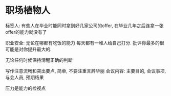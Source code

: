 # 职场植物人

标签人: 有些人在毕业时能同时拿到好几家公司的offer, 在毕业几年之后连拿一张offer的能力就没有了

职业安全: 无论在哪都有吃饭的能力
每天都有一堆人给自己打分.
批评你最多的很可能是对你提升最大的.

无论任何时候保持清醒正确的判断

写作注意流畅和突出要点, 简单, 不要注重言辞华丽
会议内容: 主要目的, 会议事项, 与会人员, 预期结果

压力是能力的检视点
